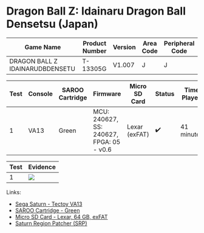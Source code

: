 # Dragon Ball Z: Idainaru Dragon Ball Densetsu (Japan)

| Game Name                       | Product Number | Version | Area Code | Peripheral Code |
| ------------------------------- | -------------- | ------- | --------- | --------------- |
| DRAGON BALL Z IDAINARUDBDENSETU | T-13305G       | V1.007  | J         | J               |

| Test | Console | SAROO Cartridge | Firmware                                 | Micro SD Card | Status             | Time Played |
| ---- | ------- | --------------- | ---------------------------------------- | ------------- | ------------------ | ----------- |
| 1    | VA13    | Green           | MCU: 240627, SS: 240627, FPGA: 05 - v0.6 | Lexar (exFAT) | :heavy_check_mark: | 41 minutes  |

| Test | Evidence                                                                                         |
| ---- | ------------------------------------------------------------------------------------------------ |
| 1    | [![](https://img.youtube.com/vi/L3kdWwwD7Kk/0.jpg)](https://www.youtube.com/watch?v=L3kdWwwD7Kk) |

Links:

- [Sega Saturn - Tectoy VA13](../../../Info/Consoles/VA13/README.md)
- [SAROO Cartridge - Green](../../../Info/Cartridges/RetroGameParadiseStore/1.32F/README.md)
- [Micro SD Card - Lexar, 64 GB, exFAT](../../../../Info/SdCards/Lexar/64GB/exfat/README.md)
- [Saturn Region Patcher (SRP)](https://segaxtreme.net/resources/saturn-region-patcher.81/download)
